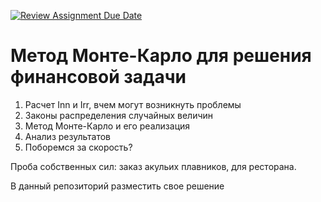 [![Review Assignment Due Date](https://classroom.github.com/assets/deadline-readme-button-22041afd0340ce965d47ae6ef1cefeee28c7c493a6346c4f15d667ab976d596c.svg)](https://classroom.github.com/a/bm5gz-_S)
# Метод Монте-Карло для решения финансовой задачи

1. Расчет Inn и Irr, вчем могут возникнуть проблемы
2. Законы распределения случайных величин
3. Метод Монте-Карло и его реализация
4. Анализ результатов
5. Поборемся за скорость?

Проба собственных сил: заказ акульих плавников, для ресторана.

В данный репозиторий разместить свое решение
